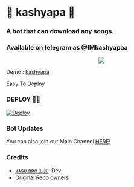 <h1 align="centre">🎵 kashyapa 🎵</h1>

### A bot that can download any songs.

### Available on telegram as @IMkashyapaa

<p align="center">
  <img src="https://telegra.ph/file/f7e1f308e364bf6a27449.jpg">
</p>

Demo : [kashyapa](https://telegram.me/IMkashyapaa)


Easy To Deploy

### DEPLOY 🏃‍♂️
[![Deploy](https://www.herokucdn.com/deploy/button.svg)](https://heroku.com/deploy?template=https://github.com/kasunthamadushanka/EMMA-MUSIC-BOT.git)



### Bot Updates
You can also join our Main Channel [HERE!](https://t.me/epusthakalaya_bots)





### Credits
- [ᴋᴀsᴜ ʙʀᴏ 🇱🇰](https://t.me/kasu_bro): Dev
- [Original Repo owners](https://github.com/TamilBots/SongPlayRoBot.git)
